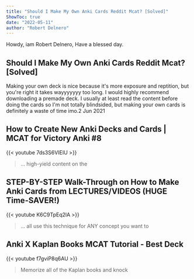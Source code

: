 ```yaml
---
title: "Should I Make My Own Anki Cards Reddit Mcat? [Solved]"
ShowToc: true 
date: "2022-05-11"
author: "Robert Delnero" 
---
```


Howdy, iam Robert Delnero, Have a blessed day.
## Should I Make My Own Anki Cards Reddit Mcat? [Solved]
Making your own deck is nice because it's more exposure and reptition, but you're right it takes wayyyyyyy too long. I would highly recommend downloading a premade deck. I usually at least read the content before doing the cards so I'm not totally blindsided, but making your own cards is definitely a waste of time imo.2 Jun 2021

## How to Create New Anki Decks and Cards | MCAT for Victory Anki #8
{{< youtube 7ds3S6VIEIU >}}
>... high-yield content on the 

## STEP-BY-STEP Walk-Through on How to Make Anki Cards from LECTURES/VIDEOS (HUGE Time-SAVER!)
{{< youtube K6C9TpEq2lA >}}
>... all use this technique for ANY concept you want to 

## Anki X Kaplan Books MCAT Tutorial - Best Deck
{{< youtube f7gviP8q6AU >}}
>Memorize all of the Kaplan books and knock 

